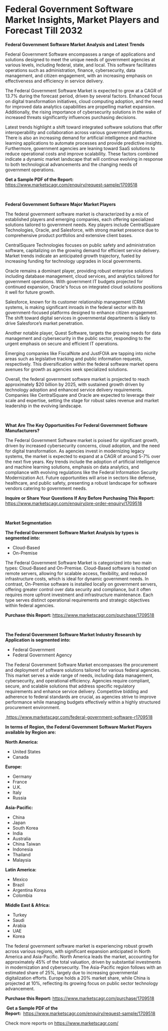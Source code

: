 <p><h1>Federal Government Software Market Insights, Market Players and Forecast Till 2032</h1></p><p><strong>Federal Government Software Market Analysis and Latest Trends</strong></p>
<p><p>Federal Government Software encompasses a range of applications and solutions designed to meet the unique needs of government agencies at various levels, including federal, state, and local. This software facilitates operations such as administration, finance, cybersecurity, data management, and citizen engagement, with an increasing emphasis on effectiveness and efficiency in service delivery.</p><p>The Federal Government Software Market is expected to grow at a CAGR of 13.7% during the forecast period, driven by several factors. Enhanced focus on digital transformation initiatives, cloud computing adoption, and the need for improved data analytics capabilities are propelling market expansion. Additionally, the rising importance of cybersecurity solutions in the wake of increased threats significantly influences purchasing decisions.</p><p>Latest trends highlight a shift toward integrated software solutions that offer interoperability and collaboration across various government platforms. There is also an increasing demand for artificial intelligence and machine learning applications to automate processes and provide predictive insights. Furthermore, government agencies are leaning toward SaaS solutions to reduce operational costs and improve scalability. These factors combined indicate a dynamic market landscape that will continue evolving in response to both technological advancements and the changing needs of government operations.</p></p>
<p><strong>Get a Sample PDF of the Report:&nbsp;</strong> <a href="https://www.marketscagr.com/enquiry/request-sample/1709518?utm_campaign=3580&utm_medium=2&utm_source=Github&utm_content=ia&utm_term=27032025&utm_id=federal-government-software">https://www.marketscagr.com/enquiry/request-sample/1709518</a></p>
<p>&nbsp;</p>
<p><strong>Federal Government Software Major Market Players</strong></p>
<p><p>The federal government software market is characterized by a mix of established players and emerging companies, each offering specialized solutions tailored to government needs. Key players include CentralSquare Technologies, Oracle, and Salesforce, with strong market presence due to comprehensive product portfolios and extensive client bases.</p><p>CentralSquare Technologies focuses on public safety and administration software, capitalizing on the growing demand for efficient service delivery. Market trends indicate an anticipated growth trajectory, fueled by increasing funding for technology upgrades in local governments. </p><p>Oracle remains a dominant player, providing robust enterprise solutions including database management, cloud services, and analytics tailored for government operations. With government IT budgets projected for continued expansion, Oracle's focus on integrated cloud solutions positions it well for future growth.</p><p>Salesforce, known for its customer relationship management (CRM) systems, is making significant inroads in the federal sector with its government-focused platforms designed to enhance citizen engagement. The shift toward digital services in governmental departments is likely to drive Salesforce’s market penetration.</p><p>Another notable player, Quest Software, targets the growing needs for data management and cybersecurity in the public sector, responding to the urgent emphasis on secure and efficient IT operations.</p><p>Emerging companies like FiscalNote and JustFOIA are tapping into niche areas such as legislative tracking and public information requests, respectively. This diversification within the federal software market opens avenues for growth as agencies seek specialized solutions.</p><p>Overall, the federal government software market is projected to reach approximately $20 billion by 2025, with sustained growth driven by technology adoption and enhanced service delivery requirements. Companies like CentralSquare and Oracle are expected to leverage their scale and expertise, setting the stage for robust sales revenue and market leadership in the evolving landscape.</p></p>
<p>&nbsp;</p>
<p><strong>What Are The Key Opportunities For Federal Government Software Manufacturers?</strong></p>
<p><p>The Federal Government Software market is poised for significant growth, driven by increased cybersecurity concerns, cloud adoption, and the need for digital transformation. As agencies invest in modernizing legacy systems, the market is expected to expand at a CAGR of around 5-7% over the next five years. Key trends include the adoption of artificial intelligence and machine learning solutions, emphasis on data analytics, and compliance with evolving regulations like the Federal Information Security Modernization Act. Future opportunities will arise in sectors like defense, healthcare, and public safety, presenting a robust landscape for software vendors catering to government needs.</p></p>
<p><strong>Inquire or Share Your Questions If Any Before Purchasing This Report:</strong> <a href="https://www.marketscagr.com/enquiry/pre-order-enquiry/1709518?utm_campaign=3580&utm_medium=2&utm_source=Github&utm_content=ia&utm_term=27032025&utm_id=federal-government-software">https://www.marketscagr.com/enquiry/pre-order-enquiry/1709518</a></p>
<p>&nbsp;</p>
<p><strong>Market Segmentation</strong></p>
<p><strong>The Federal Government Software Market Analysis by types is segmented into:</strong></p>
<p><ul><li>Cloud-Based</li><li>On-Premise</li></ul></p>
<p><p>The Federal Government Software Market is categorized into two main types: Cloud-Based and On-Premise. Cloud-Based software is hosted on remote servers, allowing for scalable access, flexibility, and reduced infrastructure costs, which is ideal for dynamic government needs. In contrast, On-Premise software is installed locally on government servers, offering greater control over data security and compliance, but it often requires more upfront investment and infrastructure maintenance. Each type serves distinct operational requirements and strategic objectives within federal agencies.</p></p>
<p><strong>Purchase this Report:&nbsp;</strong><a href="https://www.marketscagr.com/purchase/1709518?utm_campaign=3580&utm_medium=2&utm_source=Github&utm_content=ia&utm_term=27032025&utm_id=federal-government-software">https://www.marketscagr.com/purchase/1709518</a></p>
<p>&nbsp;</p>
<p><strong>The Federal Government Software Market Industry Research by Application is segmented into:</strong></p>
<p><ul><li>Federal Government</li><li>Federal Government Agency</li></ul></p>
<p><p>The Federal Government Software Market encompasses the procurement and deployment of software solutions tailored for various federal agencies. This market serves a wide range of needs, including data management, cybersecurity, and operational efficiency. Agencies require compliant, secure, and scalable solutions that address specific regulatory requirements and enhance service delivery. Competitive bidding and adherence to federal standards are crucial, as agencies strive to improve performance while managing budgets effectively within a highly structured procurement environment.</p></p>
<p><a href="https://www.marketscagr.com/federal-government-software-r1709518?utm_campaign=3580&utm_medium=2&utm_source=Github&utm_content=ia&utm_term=27032025&utm_id=federal-government-software">&nbsp;https://www.marketscagr.com/federal-government-software-r1709518</a></p>
<p><strong>In terms of Region, the Federal Government Software Market Players available by Region are:</strong></p>
<p>
    <p> <strong> North America: </strong>
        <ul>
            <li>United States</li>
            <li>Canada</li>
        </ul>
        </p> 
    <p> <strong> Europe: </strong>
        <ul>
            <li>Germany</li>
            <li>France</li>
            <li>U.K.</li>
            <li>Italy</li>
            <li>Russia</li>
        </ul>
        </p> 
    <p> <strong> Asia-Pacific: </strong>
        <ul>
            <li>China</li>
            <li>Japan</li>
            <li>South Korea</li>
            <li>India</li>
            <li>Australia</li>
            <li>China Taiwan</li>
            <li>Indonesia</li>
            <li>Thailand</li>
            <li>Malaysia</li>
        </ul>
        </p> 
    <p> <strong> Latin America: </strong>
        <ul>
            <li>Mexico</li>
            <li>Brazil</li>
            <li>Argentina Korea</li>
            <li>Colombia</li>
        </ul>
        </p> 
    <p> <strong> Middle East & Africa: </strong>
        <ul>
            <li>Turkey</li>
            <li>Saudi</li>
            <li>Arabia</li>
            <li>UAE</li>
            <li>Korea</li>
        </ul>
    </p>
    </p>
<p><p>The federal government software market is experiencing robust growth across various regions, with significant expansion anticipated in North America and Asia-Pacific. North America leads the market, accounting for approximately 45% of the total valuation, driven by substantial investments in modernization and cybersecurity. The Asia-Pacific region follows with an estimated share of 25%, largely due to increasing governmental digitalization efforts. Europe holds a 20% market share, while China is projected at 10%, reflecting its growing focus on public sector technology advancement.</p></p>
<p><strong>Purchase this Report: </strong><a href="https://www.marketscagr.com/purchase/1709518?utm_campaign=3580&utm_medium=2&utm_source=Github&utm_content=ia&utm_term=27032025&utm_id=federal-government-software">https://www.marketscagr.com/purchase/1709518</a></p>
<p>&nbsp;<strong>Get a Sample PDF of the Report:&nbsp;&nbsp;</strong><a href="https://www.marketscagr.com/enquiry/request-sample/1709518?utm_campaign=3580&utm_medium=2&utm_source=Github&utm_content=ia&utm_term=27032025&utm_id=federal-government-software">https://www.marketscagr.com/enquiry/request-sample/1709518</a></p>
<p><strong></strong></p>
<p>Check more reports on <a href="https://www.marketscagr.com/?utm_campaign=3580&utm_medium=2&utm_source=Github&utm_content=ia&utm_term=27032025&utm_id=federal-government-software">https://www.marketscagr.com/</a></p>